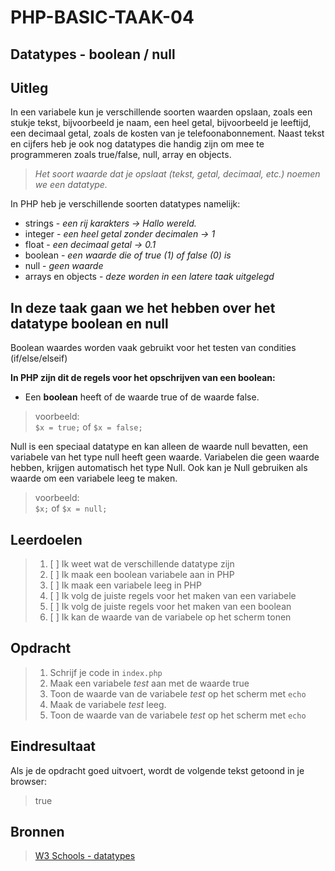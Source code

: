 # PHP-BASIC-TAAK-04
## Datatypes - boolean / null
## Uitleg
In een variabele kun je verschillende soorten waarden opslaan, zoals een stukje tekst, bijvoorbeeld je naam, een heel getal, bijvoorbeeld je leeftijd, een decimaal getal, zoals  de kosten van je telefoonabonnement. Naast tekst en cijfers heb je ook nog datatypes die handig zijn om mee te programmeren zoals true/false, null, array en objects.
>
>_Het soort waarde dat je opslaat (tekst, getal, decimaal, etc.) noemen we een datatype._
>
In PHP heb je verschillende soorten datatypes namelijk:
* strings - _een rij karakters -> Hallo wereld._
* integer - _een heel getal zonder decimalen -> 1_
* float - _een decimaal getal -> 0.1_
* boolean - _een waarde die of true (1) of false (0) is_
* null - _geen waarde_
* arrays en objects - _deze worden in een latere taak uitgelegd_

## In deze taak gaan we het hebben over het datatype boolean en null

Boolean waardes worden vaak gebruikt voor het testen van condities (if/else/elseif)

**In PHP zijn dit de regels voor het opschrijven van een boolean:**
* Een **boolean** heeft of de waarde true of de waarde false.
>voorbeeld:  
>`$x = true;` of `$x = false;`


Null is een speciaal datatype en kan alleen de waarde null bevatten, een variabele van het type null heeft geen waarde. Variabelen die geen waarde hebben, krijgen automatisch het type Null. Ook kan je Null gebruiken als waarde om een variabele leeg te maken.
>voorbeeld:  
>`$x;` of `$x = null;`

## Leerdoelen
>1. [ ] Ik weet wat de verschillende datatype zijn
>2. [ ] Ik maak een boolean variabele aan in PHP
>3. [ ] Ik maak een variabele leeg in PHP
>4. [ ] Ik volg de juiste regels voor het maken van een variabele 
>5. [ ] Ik volg de juiste regels voor het maken van een boolean
>7. [ ] Ik kan de waarde van de variabele op het scherm tonen

## Opdracht

>1. Schrijf je code in `index.php`
>2. Maak een variabele _test_ aan met de waarde true
>3. Toon de waarde van de variabele _test_ op het scherm met `echo`
>4. Maak de variabele _test_ leeg.
>5. Toon de waarde van de variabele _test_ op het scherm met `echo`

## Eindresultaat
Als je de opdracht goed uitvoert, wordt de volgende tekst getoond in je browser: 
>true  
>

## Bronnen
>[W3 Schools - datatypes](https://www.w3schools.com/PHP/php_datatypes.asp)
